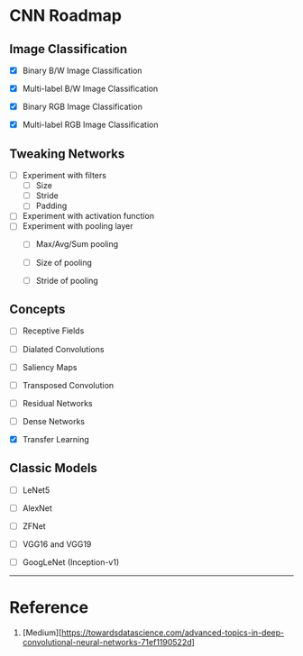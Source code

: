 # CNN Roadmap

## Image Classification

- [x] Binary B/W Image Classification
- [x] Multi-label B/W Image Classification
- [x] Binary RGB Image Classification
- [x] Multi-label RGB Image Classification



## Tweaking Networks

- [ ] Experiment with filters
  - [ ] Size
  - [ ] Stride
  - [ ] Padding
- [ ] Experiment with activation function
- [ ] Experiment with pooling layer 
  - [ ] Max/Avg/Sum pooling
  - [ ] Size of pooling 
  - [ ] Stride of pooling



## Concepts

- [ ] Receptive Fields
- [ ] Dialated Convolutions
- [ ] Saliency Maps
- [ ] Transposed Convolution
- [ ] Residual Networks
- [ ] Dense Networks
- [x] Transfer Learning



## Classic Models

- [ ] LeNet5
- [ ] AlexNet
- [ ] ZFNet
- [ ] VGG16 and VGG19
- [ ] GoogLeNet (Inception-v1)



-------



# Reference

1. [Medium][https://towardsdatascience.com/advanced-topics-in-deep-convolutional-neural-networks-71ef1190522d]